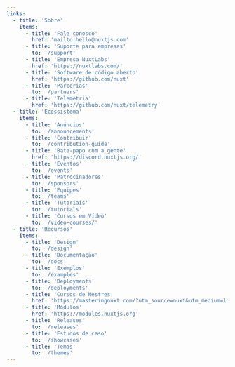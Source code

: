 ```yaml
---
links:
  - title: 'Sobre'
    items:
      - title: 'Fale conosco'
        href: 'mailto:hello@nuxtjs.com'
      - title: 'Suporte para empresas'
        to: '/support'
      - title: 'Empresa NuxtLabs'
        href: 'https://nuxtlabs.com/'
      - title: 'Software de código aberto'
        href: 'https://github.com/nuxt'
      - title: 'Parcerias'
        to: '/partners'
      - title: 'Telemetria'
        href: 'https://github.com/nuxt/telemetry'
  - title: 'Ecossistema'
    items:
      - title: 'Anúncios'
        to: '/announcements'
      - title: 'Contribuir'
        to: '/contribution-guide'
      - title: 'Bate-papo com a gente'
        href: 'https://discord.nuxtjs.org/'
      - title: 'Eventos'
        to: '/events'
      - title: 'Patrocinadores'
        to: '/sponsors'
      - title: 'Equipes'
        to: '/teams'
      - title: 'Tutoriais'
        to: '/tutorials'
      - title: 'Cursos em Vídeo'
        to: '/video-courses/'
  - title: 'Recursos'
    items:
      - title: 'Design'
        to: '/design'
      - title: 'Documentação'
        to: '/docs'
      - title: 'Exemplos'
        to: '/examples'
      - title: 'Deployments'
        to: '/deployments'
      - title: 'Cursos de Mestres'
        href: 'https://masteringnuxt.com/?utm_source=nuxt&utm_medium=link&utm_campaign=nsite'
      - title: 'Módulos'
        href: 'https://modules.nuxtjs.org'
      - title: 'Releases'
        to: '/releases'
      - title: 'Estudos de caso'
        to: '/showcases'
      - title: 'Temas'
        to: '/themes'
---
```

